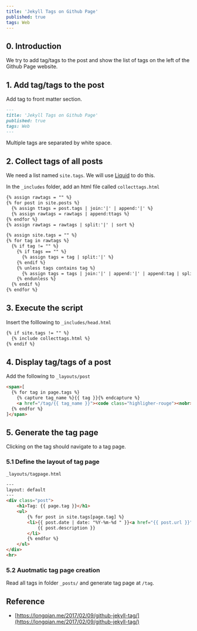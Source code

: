 ```yaml
---
title: 'Jekyll Tags on Github Page'
published: true
tags: Web
---
```


## 0. Introduction

We try to add tag/tags to the post and show the list of tags on the left of the
Github Page website.

## 1. Add tag/tags to the post

Add tag to front matter section.

```markdown
---
title: 'Jekyll Tags on Github Page'
published: true
tags: Web
---
```

Multiple tags are separated by white space.

## 2. Collect tags of all posts

We need a list named `site.tags`. We will use
[Liquid](https://shopify.github.io/liquid/) to do this.

In the `_includes` folder, add an html file called `collecttags.html`

```html
{% assign rawtags = "" %}
{% for post in site.posts %}
  {% assign ttags = post.tags | join:'|' | append:'|' %}
  {% assign rawtags = rawtags | append:ttags %}
{% endfor %}
{% assign rawtags = rawtags | split:'|' | sort %}

{% assign site.tags = "" %}
{% for tag in rawtags %}
  {% if tag != "" %}
    {% if tags == "" %}
      {% assign tags = tag | split:'|' %}
    {% endif %}
    {% unless tags contains tag %}
      {% assign tags = tags | join:'|' | append:'|' | append:tag | split:'|' %}
    {% endunless %}
  {% endif %}
{% endfor %}
```

## 3. Execute the script

Insert the folllowing to `_includes/head.html`

```html
{% if site.tags != "" %}
  {% include collecttags.html %}
{% endif %}
```

## 4. Display tag/tags of a post

Add the following to `_layouts/post`

```html
<span>[
  {% for tag in page.tags %}
    {% capture tag_name %}{{ tag }}{% endcapture %}
    <a href="/tag/{{ tag_name }}"><code class="highligher-rouge"><nobr>{{ tag_name }}</nobr></code>&nbsp;</a>
  {% endfor %}
]</span>
```

## 5. Generate the tag page

Clicking on the tag should navigate to a tag page.

### 5.1 Define the layout of tag page

`_layouts/tagpage.html`

```html
---
layout: default
---
<div class="post">
    <h1>Tag: {{ page.tag }}</h1>
    <ul>
        {% for post in site.tags[page.tag] %}
        <li>{{ post.date | date: "%Y-%m-%d " }}<a href="{{ post.url }}">{{ post.title }}</a> <br>
            {{ post.description }}
        </li>
        {% endfor %}
    </ul>
</div>
<hr>
```

### 5.2 Auotmatic tag page creation

Read all tags in folder `_posts/` and generate tag page at `/tag`.

## Reference

- [https://longqian.me/2017/02/09/github-jekyll-tag/](https://longqian.me/2017/02/09/github-jekyll-tag/)